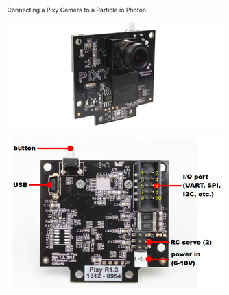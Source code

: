 


Connecting a Pixy Camera to a Particle.io Photon



![](pixy-camera-cmucam5-vision-sensor-7300-pixycam-500x260.jpg)





![](pixy-io-connector-pinout.jpg)



